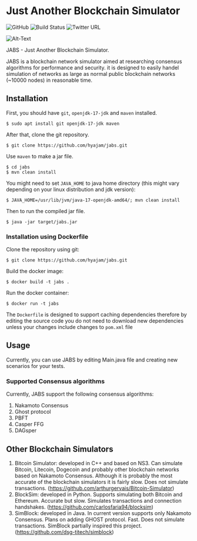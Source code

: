 # Just Another Blockchain Simulator

![GitHub](https://img.shields.io/github/license/hyajam/jabs)
![Build Status](https://travis-ci.com/hyajam/jabs.svg?branch=objectifiedNetworkAndSimulator)
![Twitter URL](https://img.shields.io/twitter/url?style=social&url=https%3A%2F%2Ftwitter.com%2Fhabibyajam)

![Alt-Text](https://raw.githubusercontent.com/hyajam/jabs/objectifiedNetworkAndSimulator/img/Jabs-logo.png)

JABS - Just Another Blockchain Simulator.

JABS is a blockchain network simulator aimed at researching consensus 
algorithms for performance and security. it is designed to easily handel
simulation of networks as large as normal public blockchain networks 
(~10000 nodes) in reasonable time.


## Installation
First, you should have ```git```,  ```openjdk-17-jdk``` and ```maven``` 
installed.
```shell script
$ sudo apt install git openjdk-17-jdk maven
```
After that, clone the git repository.
```shell script
$ git clone https://github.com/hyajam/jabs.git
```
Use ```maven``` to make a jar file.
```shell script
$ cd jabs
$ mvn clean install
```
You might need to set ```JAVA_HOME``` to java home directory (this 
might vary depending on your linux distribution and jdk version):
```shell
$ JAVA_HOME=/usr/lib/jvm/java-17-openjdk-amd64/; mvn clean install
```
Then to run the compiled jar file.

```shell script
$ java -jar target/jabs.jar
```


### Installation using Dockerfile
Clone the repository using git:
```shell script
$ git clone https://github.com/hyajam/jabs.git
```
Build the docker image:
```shell script
$ docker build -t jabs .
```
Run the docker container:
```shell script
$ docker run -t jabs
```
The ```Dockerfile``` is designed to support caching dependencies
therefore by editing the source code you do not need to download 
new dependencies unless your changes include changes to ```pom.xml``` file


## Usage
Currently, you can use JABS by editing Main.java file and creating new scenarios for your tests.


### Supported Consensus algorithms
Currently, JABS support the following consensus algorithms: 
 1. Nakamoto Consensus
 2. Ghost protocol
 3. PBFT
 4. Casper FFG
 6. DAGsper


## Other Blockchain Simulators ##
 1. Bitcoin Simulator: developed in C++ and based on NS3. Can simulate Bitcoin, Litecoin, Dogecoin and probably other blockchain networks based on Nakamoto Consensus. Although it is probably the most accurate of the blockchain simulators it is fairly slow. Does not simulate transactions. (https://github.com/arthurgervais/Bitcoin-Simulator)
 2. BlockSim: developed in Python. Supports simulating both Bitcoin and Ethereum. Accurate but slow. Simulates transactions and connection handshakes. (https://github.com/carlosfaria94/blocksim)
 3. SimBlock: developed in Java. In current version supports only Nakamoto Consensus. Plans on adding GHOST protocol. Fast. Does not simulate transactions. SimBlock partially inspired this project. (https://github.com/dsg-titech/simblock)
